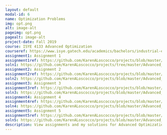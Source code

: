 ```yaml
---
layout: default
modal-id: 6
name: Optimization Problems
img: opt.png
alt: image-alt
pageimg: opt.png
pagealt: image-alt
project-date: Fall 2019
course: ISYE 4133 Advanced Optimization
courseref: https://www.isye.gatech.edu/academics/bachelors/industrial-engineering/courses
assignment1: Assignment 1
assignment1ref: https://github.com/KarenALoscocco/projects/blob/master/Advanced_Optimization_Assignments/Assignment1/assignment1.pdf
soln1: https://github.com/KarenALoscocco/projects/tree/master/Advanced_Optimization_Assignments/Assignment1/Karen%20Soln
assignment2: Assignment 2
assignment2ref: https://github.com/KarenALoscocco/projects/blob/master/Advanced_Optimization_Assignments/Assignment2/assignment2.pdf
soln2: https://github.com/KarenALoscocco/projects/blob/master/Advanced_Optimization_Assignments/Assignment2/KarenLoscocco_Assignment%202.pdf
assignment3: Assignment 3
assignment3ref: https://github.com/KarenALoscocco/projects/blob/master/Advanced_Optimization_Assignments/Assignment3/assignment3.pdf
soln3: https://github.com/KarenALoscocco/projects/blob/master/Advanced_Optimization_Assignments/Assignment3/KarenLoscocco_Assignment3.pdf
assignment4: Assignment 4
assignment4ref: https://github.com/KarenALoscocco/projects/blob/master/Advanced_Optimization_Assignments/Assignment4/assignment4.pdf
soln4: https://github.com/KarenALoscocco/projects/blob/master/Advanced_Optimization_Assignments/Assignment4/KarenLoscoccoAssignment4.pdf
assignment5: Assignment 5
assignment5ref: https://github.com/KarenALoscocco/projects/blob/master/Advanced_Optimization_Assignments/Assignment5/assignment5.pdf
soln5: https://github.com/KarenALoscocco/projects/blob/master/Advanced_Optimization_Assignments/Assignment5/Assignment5_KarenLoscocco.pdf
description: View assignments and my solutions for Advanced Optimization course. Mathmatical formulations and implementations in Python using Gurobi optimizer are included.
---
```

